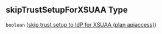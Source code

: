 ## skipTrustSetupForXSUAA Type

`boolean` ([skip trust setup to IdP for XSUAA (plan apiaccess)](btpsa-usecase-properties-services-items-properties-skip-trust-setup-to-idp-for-xsuaa-plan-apiaccess.md))

